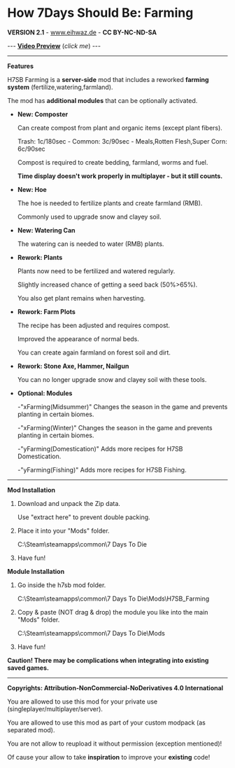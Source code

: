# How 7Days Should Be: Farming

**VERSION 2.1** - www.eihwaz.de - **CC BY-NC-ND-SA**

--- [**Video Preview**](https://www.youtube.com/watch?v=lKlbDbP5Ngs) (*click me*) ---

--- --- --- --- --- --- --- --- ---

**Features**

H7SB Farming is a **server-side** mod that includes a reworked **farming system** (fertilize,watering,farmland).

The mod has **additional modules** that can be optionally activated.

* **New: Composter**

	Can create compost from plant and organic items (except plant fibers).
	
	Trash: 1c/180sec - Common: 3c/90sec - Meals,Rotten Flesh,Super Corn: 6c/90sec
	
	Compost is required to create bedding, farmland, worms and fuel.
	
	**Time display doesn't work properly in multiplayer - but it still counts.**

* **New: Hoe**

	The hoe is needed to fertilize plants and create farmland (RMB).
	
	Commonly used to upgrade snow and clayey soil.

* **New: Watering Can**

	The watering can is needed to water (RMB) plants.

* **Rework: Plants**

	Plants now need to be fertilized and watered regularly.
	
	Slightly increased chance of getting a seed back (50%>65%).
	
	You also get plant remains when harvesting. 

* **Rework: Farm Plots**

	The recipe has been adjusted and requires compost.
	
	Improved the appearance of normal beds.
	
	You can create again farmland on forest soil and dirt.
	
* **Rework: Stone Axe, Hammer, Nailgun**

	You can no longer upgrade snow and clayey soil with these tools.
	
* **Optional: Modules**

	-"xFarming(Midsummer)" Changes the season in the game and prevents planting in certain biomes.
	
	-"xFarming(Winter)" Changes the season in the game and prevents planting in certain biomes.
	
	-"yFarming(Domestication)" Adds more recipes for H7SB Domestication.
	
	-"yFarming(Fishing)" Adds more recipes for H7SB Fishing.

--- --- --- --- --- --- --- --- ---

**Mod Installation**

1. Download and unpack the Zip data.

	Use "extract here" to prevent double packing.

2. Place it into your "Mods" folder.

	C:\Steam\steamapps\common\7 Days To Die

3. Have fun!

**Module Installation**

1. Go inside the h7sb mod folder.

	C:\Steam\steamapps\common\7 Days To Die\Mods\H7SB_Farming
	
2. Copy & paste (NOT drag & drop) the module you like into the main "Mods" folder.

	C:\Steam\steamapps\common\7 Days To Die\Mods

3. Have fun!

**Caution! There may be complications when integrating into existing saved games.**

--- --- --- --- --- --- --- --- ---

**Copyrights: Attribution-NonCommercial-NoDerivatives 4.0 International**

You are allowed to use this mod for your private use (singleplayer/multiplayer/server).

You are allowed to use this mod as part of your custom modpack (as separated mod).

You are not allow to reupload it without permission (exception mentioned)!

Of cause your allow to take **inspiration** to improve your **existing** code!
